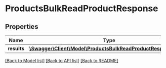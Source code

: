 # ProductsBulkReadProductResponse

## Properties
Name | Type | Description | Notes
------------ | ------------- | ------------- | -------------
**results** | [**\Swagger\Client\Model\ProductsBulkReadProductResponseItem[]**](ProductsBulkReadProductResponseItem.md) |  | [optional] 

[[Back to Model list]](../README.md#documentation-for-models) [[Back to API list]](../README.md#documentation-for-api-endpoints) [[Back to README]](../README.md)


